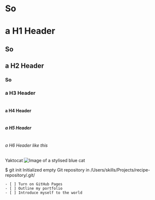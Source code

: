 # So <h1> a H1 Header
## So <h2> a H2 Header
### So <h3> a H3 Header
# <h4> a H4 Header
# <h5> a H5 Header
# <h6> a H6 Header like this

Yaktocat
![Image of a stylised blue cat](https://octodex.github.com/images/yaktocat.png)

$ git init
Initialized empty Git repository in /Users/skills/Projects/recipe-repository/.git/
```
- [ ] Turn on GitHub Pages
- [ ] Outline my portfolio
- [ ] Introduce myself to the world
